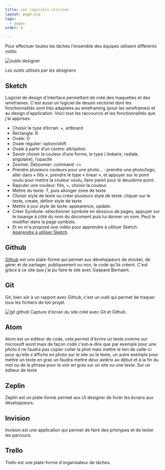 ```yaml
---
title: Les logiciels utilisés
layout: page.pug
tags:
  - pages
order: 9

---
```

Pour effectuer toutes les tâches l'ensemble des équipes utilisent différents outils:  

![outils designer](/assets/outilsdesigner.jpg) 

*Les outils utilisés par les designers*

## Sketch

Logiciel de design d'interface permettant de créé des maquettes et des wireframes. C'est aussi un logiciel de dessin vectoriel dont les fonctionnalités sont très adaptées au wireframing (pour les wireframes) et au design d'application.
Voici tout les raccourcis et les fonctionnalités que j'ai apprises:
- Choisir le type d’écran: +, artboard
- Rectangle: R
- Ovale: O
- Ovale régulier: option/shift
- Ovale à partir d’un centre: alt/option
- Savoir choisir la couleur d’une forme, le type ( linéaire, radiale, angulaire), l’opacité         
- Zoomer, Dézoomer: command -/+
- Prendre plusieurs couleurs pour une photo… : prendre une photo/logo, aller dans « fills », prendre le type « linear », et appuyer sur le point voulu pour mettre la couleur voulu, faire pareil pour le deuxième point.
- Rajouter une couleur: fills, +, choisir la couleur.
- Mettre du texte: T, puis allonger zone de texte
- Choisir style de texte ou créer plusieurs style de texte: cliquer sur le texte, create, définir style de texte
- Mettre à jour style de texte: appearence, update.
- Créer Symbole: sélectionner symbole en dessous de pages, appuyer sur le losange  à côté du nom du document puis lui donner un nom. Peut le modifier dans la page symbols.
- Et on m'a proposé une vidéo pour apprendre à utiliser Sketch:
[Apprendre à utiliser Sketch](https://youtu.be/ilcwjXTqyNM)

## Github

[Github](https://github.com) est une plate-forme qui permet aux développeurs de stocker, de gérer et de partager, publiquement ou non, le code qu'ils créent. C'est grâce à ce site que j'ai pu faire le site avec Gaspard Bernaert.

## Git

Git, bien sûr à un rapport avec Github, c'est un outil qui permet de traquer tous les fichiers de ton projet.

![git github](/assets/gitgithub.jpeg) Capture d'écran du site créé avec Git et Github.

## Atom

Atom est un editeur de code, cela permet d'écrire un texte comme sur microsoft word mais de façon codé c'est-à-dire que par exemple pour une photo il ne faudra pas copier coller la phot mais mettre le lien de celle-ci pour qu'elle s'affiche en photo sur le site ou le texte, un autre exemple pour mettre un texte en gras un faudra mettre deux astérix au début et à la fin du mot ou de la phrase pour le voir en gras sur un site ou une texte. Sur un éditeur de texte

## Zeplin

Zeplin est un plate-forme permet aux UI designer de livrer les écrans aux développeurs.

## Invision

Invision est une application qui permet de faire des prtotypes et de tester les parcours.

## Trello

Trello est une plate-forme d'organisateur de tâches.
